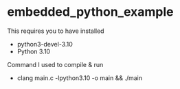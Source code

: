 # embedded_python_example

This requires you to have installed 
- python3-devel-3.10
- Python 3.10

Command I used to compile & run
- clang main.c -lpython3.10 -o main && ./main